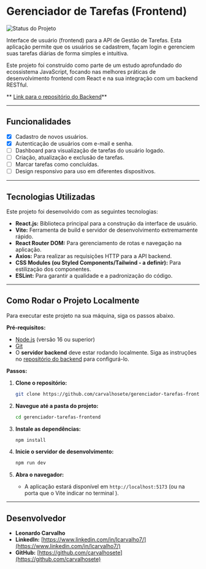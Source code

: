 # Gerenciador de Tarefas (Frontend)

![Status do Projeto](https://img.shields.io/badge/status-em%20desenvolvimento-yellow)

Interface de usuário (frontend) para a API de Gestão de Tarefas. Esta aplicação permite que os usuários se cadastrem, façam login e gerenciem suas tarefas diárias de forma simples e intuitiva.

Este projeto foi construído como parte de um estudo aprofundado do ecossistema JavaScript, focando nas melhores práticas de desenvolvimento frontend com React e na sua integração com um backend RESTful.

** [Link para o repositório do Backend](https://github.com/carvalhosete/api-gerenciador-de-tarefas)**

---

## Funcionalidades

- [x] Cadastro de novos usuários.
- [x] Autenticação de usuários com e-mail e senha.
- [ ] Dashboard para visualização de tarefas do usuário logado.
- [ ] Criação, atualização e exclusão de tarefas.
- [ ] Marcar tarefas como concluídas.
- [ ] Design responsivo para uso em diferentes dispositivos.

---

## Tecnologias Utilizadas

Este projeto foi desenvolvido com as seguintes tecnologias:

- **React.js:** Biblioteca principal para a construção da interface de usuário.
- **Vite:** Ferramenta de build e servidor de desenvolvimento extremamente rápido.
- **React Router DOM:** Para gerenciamento de rotas e navegação na aplicação.
- **Axios:** Para realizar as requisições HTTP para a API backend.
- **CSS Modules (ou Styled Components/Tailwind - a definir):** Para estilização dos componentes.
- **ESLint:** Para garantir a qualidade e a padronização do código.

---

## Como Rodar o Projeto Localmente

Para executar este projeto na sua máquina, siga os passos abaixo.

**Pré-requisitos:**

- [Node.js](https://nodejs.org/en/) (versão 16 ou superior)
- [Git](https://git-scm.com/)
- O **servidor backend** deve estar rodando localmente. Siga as instruções no [repositório do backend](https://github.com/carvalhosete/api-gerenciador-de-tarefas) para configurá-lo.

**Passos:**

1.  **Clone o repositório:**

    ```bash
    git clone https://github.com/carvalhosete/gerenciador-tarefas-frontend.git
    ```

2.  **Navegue até a pasta do projeto:**

    ```bash
    cd gerenciador-tarefas-frontend
    ```

3.  **Instale as dependências:**

    ```bash
    npm install
    ```

4.  **Inicie o servidor de desenvolvimento:**

    ```bash
    npm run dev
    ```

5.  **Abra o navegador:**
    - A aplicação estará disponível em `http://localhost:5173` (ou na porta que o Vite indicar no terminal ).

---

## Desenvolvedor

- **Leonardo Carvalho**
- **LinkedIn:** [https://www.linkedin.com/in/lcarvalho7/](https://www.linkedin.com/in/lcarvalho7/)
- **GitHub:** [https://github.com/carvalhosete](https://github.com/carvalhosete)

